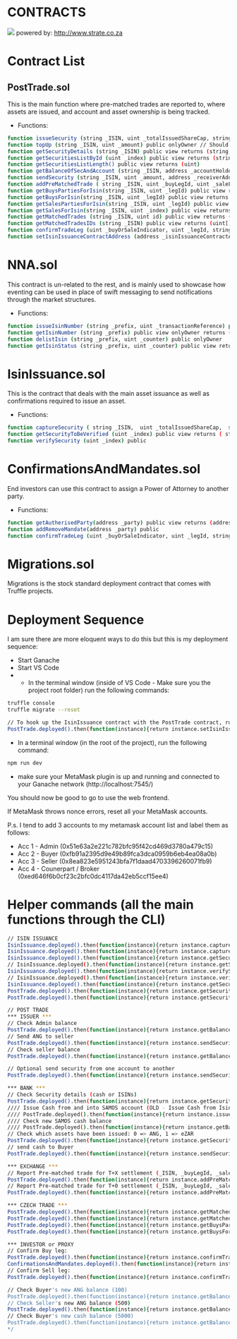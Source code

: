 # CONTRACTS

![](https://www.strate.co.za/sites/default/files/state-logo-dark.svg)
powered by: http://www.strate.co.za

# Contract List
## PostTrade.sol
This is the main function where pre-matched trades are reported to, where assets are issued, and account and asset ownership is being tracked.
* Functions:
```sh
function issueSecurity (string _ISIN, uint _totalIssuedShareCap, string _longName, string _ticker) public onlyIsinIssuanceContact
function topUp (string _ISIN, uint _amount) public onlyOwner // Should be modified to allow for reductions as well
function getSecurityDetails (string _ISIN) public view returns (string, uint, string, string, bool)
function getSecuritiesListById (uint _index) public view returns (string, uint)
function getSecuritiesListLength() public view returns (uint)
function getBalanceOfSecAndAccount (string _ISIN, address _accountHolder) public view returns (uint)
function sendSecurity (string _ISIN, uint _amount, address _receiverAddress) public
function addPreMatchedTrade ( string _ISIN, uint _buyLegId, uint _saleLegId, uint _tradeId, uint _settlementDate, address _buyerAddress, address _sellerAddress, address _buyerCustodianId, address _sellerCustodianId, uint _amount, uint _salePrice ) public
function getBuysPartiesForIsin(string _ISIN, uint _legId) public view returns (uint, address, address)
function getBuysForIsin(string _ISIN, uint _legId) public view returns (uint, uint, uint, Statuses, uint)
function getSalesPartiesForIsin(string _ISIN, uint _legId) public view returns (uint, address, address)
function getSalesForIsin(string _ISIN, uint _index) public view returns (uint, uint, uint, Statuses, uint)
function getMatchedTrades (string _ISIN, uint id) public view returns (uint, uint, uint, uint, uint, uint)
function getMatchedTradesIDs (string _ISIN) public view returns (uint[])
function confirmTradeLeg (uint _buyOrSaleIndicator, uint _legId, string _ISIN, address _party) public
function setIsinIssuanceContractAddress (address _isinIssuanceContractAddress) public onlyOwner

```
# NNA.sol
This contract is un-related to the rest, and is mainly used to showcase how eventing can be used in place of swift messaging to send notifications through the market structures.
* Functions:
```sh
function issueIsinNumber (string _prefix, uint _transactionReference) public onlyOwner
function getIsinNumber (string _prefix) public view onlyOwner returns (uint)
function delistIsin (string _prefix, uint _counter) public onlyOwner
function getIsinStatus (string _prefix, uint _counter) public view returns (uint _status)
```
# IsinIssuance.sol
This is the contract that deals with the main asset issuance as well as confirmations required to issue an asset.
* Functions:
```sh
function captureSecurity ( string _ISIN,  uint _totalIssuedShareCap,  string _longName,  string _ticker,  address _counterParty) public onlyOwner
function getSecurityToBeVerified (uint _index) public view returns ( string _ISIN, uint _totalIssuedShareCap, string _longName, string _ticker, bool _active, address _issuer, address _verifier)
function verifySecurity (uint _index) public

```
# ConfirmationsAndMandates.sol
End investors can use this contract to assign a Power of Attorney to another party.
* Functions:
```sh
function getAutherisedParty(address _party) public view returns (address)
function addRemoveMandate(address _party) public
function confirmTradeLeg (uint _buyOrSaleIndicator, uint _legId, string _ISIN, address _party) public view
```
# Migrations.sol
Migrations is the stock standard deployment contract that comes with Truffle projects.

# Deployment Sequence

I am sure there are more eloquent ways to do this but this is my deployment sequence:

* Start Ganache 
* Start VS Code
* * In the terminal window (inside of VS Code - Make sure you the project root folder) run the following commands:
```sh
truffle console
truffle migrate --reset

// To hook up the IsinIssuance contract with the PostTrade contract, run the following:
PostTrade.deployed().then(function(instance){return instance.setIsinIssuanceContractAddress(IsinIssuance.address)});
```

* In a terminal window (in the root of the project), run the following command:

```sh
npm run dev
```

* make sure your MetaMask plugin is up and running and connected to your Ganache network (http://localhost:7545/)

You should now be good to go to use the web frontend.

If MetaMask throws nonce errors, reset all your MetaMask accounts.

P.s. I tend to add 3 accounts to my metamask account list and label them as follows:
* Acc 1 - Admin (0x51e63a2e221c782bfc95f42cd469d3780a479c15)
* Acc 2 - Buyer (0xfb91a2395d9e49b89fca3dca0959b6eb4ea08a0b)
* Acc 3 - Seller (0x8ea823e5951243bfa7f1daad4703396260071fb9)
* Acc 4 - Counerpart / Broker (0xed646f6b0cf23c2bfc0dc4117da42eb5ccf15ee4)


# Helper commands (all the main functions through the CLI)

```sh
// ISIN ISSUANCE
IsinIssuance.deployed().then(function(instance){return instance.captureSecurity("ZAE001",1000,"Anglo American PLC","ANG","0xfb91a2395d9e49b89fca3dca0959b6eb4ea08a0b")});
IsinIssuance.deployed().then(function(instance){return instance.captureSecurity("eZAR",1000000,"eZAR","eZAR","0x51e63a2e221c782bfc95f42cd469d3780a479c15")});
IsinIssuance.deployed().then(function(instance){return instance.getSecurityToBeVerified(0, {from:"0xfb91a2395d9e49b89fca3dca0959b6eb4ea08a0b"})});
// IsinIssuance.deployed().then(function(instance){return instance.getSecurityToBeVerified(0, {from:"0x51e63a2e221c782bfc95f42cd469d3780a479c15"})});
IsinIssuance.deployed().then(function(instance){return instance.verifySecurity(0, {from:"0xfb91a2395d9e49b89fca3dca0959b6eb4ea08a0b"})});
// IsinIssuance.deployed().then(function(instance){return instance.verifySecurity(0, {from:"0x51e63a2e221c782bfc95f42cd469d3780a479c15"})});
IsinIssuance.deployed().then(function(instance){return instance.getSecurityToBeVerified(0, {from:"0xfb91a2395d9e49b89fca3dca0959b6eb4ea08a0b"})});
PostTrade.deployed().then(function(instance){return instance.getSecurityDetails("ZAE001")});
PostTrade.deployed().then(function(instance){return instance.getSecurityDetails("eZAR")});

// POST TRADE
*** ISSUER ***
// Check Admin balance
PostTrade.deployed().then(function(instance){return instance.getBalanceOfSecAndAccount("ZAE001","0x51e63a2E221C782Bfc95f42Cd469D3780a479C15")});
// Send ANG to seller
PostTrade.deployed().then(function(instance){return instance.sendSecurity("ZAE001",600,"0x8eA823e5951243bFA7f1Daad4703396260071fB9")});
// Check seller balance
PostTrade.deployed().then(function(instance){return instance.getBalanceOfSecAndAccount("ZAE001","0x8eA823e5951243bFA7f1Daad4703396260071fB9")});

// Optional send security from one account to another
PostTrade.deployed().then(function(instance){return instance.sendSecurity("ZAE001",500,"0x8ea823e5951243bfa7f1daad4703396260071fb9", {from: "0x2AaB2c02Fc5415D23e91CE8Dc230D3A31793CFF8"})});

*** BANK ***
// Check Security details (cash or ISINs)
PostTrade.deployed().then(function(instance){return instance.getSecurityDetails("eZAR")});
//// Issue Cash from and into SAMOS account (OLD - Issue Cash from IsinIssue Contract)
//// PostTrade.deployed().then(function(instance){return instance.issueCash(10000000, {from:"0x3E7Eaa5Bc0ee36b4308B668050535d411a81585D"})});
//// Check new SAMOS cash balance
//// PostTrade.deployed().then(function(instance){return instance.getBalanceOfSecAndAccount("eZAR","0x51e63a2E221C782Bfc95f42Cd469D3780a479C15")});
// Check which assets have been issued: 0 => ANG, 1 => eZAR
PostTrade.deployed().then(function(instance){return instance.getSecuritiesListById(0)});
// send cash to Buyer
PostTrade.deployed().then(function(instance){return instance.sendSecurity("eZAR",10000,"0xFb91a2395d9E49b89fcA3dca0959b6eB4Ea08a0B", {from: "0x51e63a2e221c782bfc95f42cd469d3780a479c15"})});

*** EXCHANGE ***
// Report Pre-matched trade for T+X settlement (_ISIN, _buyLegId, _saleLegId, _tradeId, _settlementDate, _buyerAddress, _sellerAddress, _buyerCustodianId, _sellerCustodianId, _amount, _salePrice)
PostTrade.deployed().then(function(instance){return instance.addPreMatchedTrade("ZAE001",1234,4321,11223344,20180720,"0xFb91a2395d9E49b89fcA3dca0959b6eB4Ea08a0B","0x8eA823e5951243bFA7f1Daad4703396260071fB9","0x1c6B96De685481c2d9915b606D4AB1277949b4Bc","0x2d14d5Ae5E54a22043B1eccD420494DAA9513e06",100,5000,{from:"0x0ef2F9c8845da4c9c34BEf02C3213e0Da1306Da0"})});
// Report Pre-matched trade for T+0 settlement (_ISIN, _buyLegId, _saleLegId, _tradeId, _settlementDate, _buyerAddress, _sellerAddress, _buyerCustodianId, _sellerCustodianId, _amount, _salePrice)
PostTrade.deployed().then(function(instance){return instance.addPreMatchedTrade("ZAE001",12345,54321,1122334455,0,"0xFb91a2395d9E49b89fcA3dca0959b6eB4Ea08a0B","0x8eA823e5951243bFA7f1Daad4703396260071fB9","0x1c6B96De685481c2d9915b606D4AB1277949b4Bc","0x2d14d5Ae5E54a22043B1eccD420494DAA9513e06",100,5000,{from:"0x0ef2F9c8845da4c9c34BEf02C3213e0Da1306Da0"})});

*** CZECH TRADE ***
PostTrade.deployed().then(function(instance){return instance.getMatchedTradesIDs("ZAE001")});
PostTrade.deployed().then(function(instance){return instance.getMatchedTrades("ZAE001",1122334455)});
PostTrade.deployed().then(function(instance){return instance.getBuysPartiesForIsin("ZAE001",12345)});
PostTrade.deployed().then(function(instance){return instance.getBuysForIsin("ZAE001",12345)});

*** INVESTOR or PROXY
// Confirm Buy leg:
PostTrade.deployed().then(function(instance){return instance.confirmTradeLeg(0, 12345, "ZAE001", "0xFb91a2395d9E49b89fcA3dca0959b6eB4Ea08a0B")});
ConfirmationsAndMandates.deployed().then(function(instance){return instance.confirmTradeLeg(0, 12345, "ZAE001", "0xFb91a2395d9E49b89fcA3dca0959b6eB4Ea08a0B")});
// Confirm Sell leg:
PostTrade.deployed().then(function(instance){return instance.confirmTradeLeg(1, 54321, "ZAE001", "0x8eA823e5951243bFA7f1Daad4703396260071fB9")});

// Check Buyer's new ANG balance (100)
PostTrade.deployed().then(function(instance){return instance.getBalanceOfSecAndAccount("ZAE001","0xFb91a2395d9E49b89fcA3dca0959b6eB4Ea08a0B")});
// Check Seller's new ANG balance (500)
PostTrade.deployed().then(function(instance){return instance.getBalanceOfSecAndAccount("ZAE001","0x8eA823e5951243bFA7f1Daad4703396260071fB9")});
// Check Buyer's new cash balance (5000)
PostTrade.deployed().then(function(instance){return instance.getBalanceOfSecAndAccount("eZAR","0xFb91a2395d9E49b89fcA3dca0959b6eB4Ea08a0B")});
*/ 

```